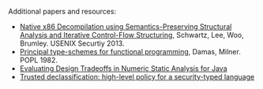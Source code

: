 Additional papers and resources:
- [Native x86 Decompilation using Semantics-Preserving Structural Analysis and Iterative Control-Flow Structuring](https://www.usenix.org/system/files/conference/usenixsecurity13/sec13-paper_schwartz.pdf), Schwartz, Lee, Woo, Brumley. USENIX Securtiy 2013.
- [Principal type-schemes for functional programming](https://homes.cs.washington.edu/~mernst/teaching/6.883/readings/p207-damas.pdf), Damas, Milner. POPL 1982. 
- [Evaluating Design Tradeoffs in Numeric Static Analysis for Java](http://www.cs.umd.edu/~mwh/papers/jana-analysis.pdf)
- [Trusted declassification: high-level policy for a security-typed language](https://dl.acm.org/doi/10.1145/1134744.1134757)
